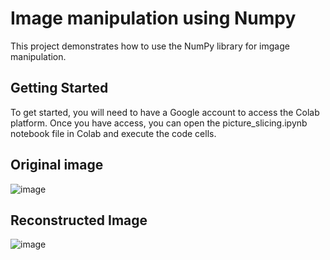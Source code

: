 # Image manipulation using Numpy
This project demonstrates how to use the NumPy library for imgage manipulation.
## Getting Started
To get started, you will need to have a Google account to access the Colab platform. Once you have access, you can open the picture_slicing.ipynb notebook file in Colab and execute the code cells.
## Original image 
![image](https://user-images.githubusercontent.com/74529160/223140339-037c74f9-00ff-40ba-8c4b-8cd6ed3b0772.png)
## Reconstructed Image
![image](https://user-images.githubusercontent.com/74529160/223140566-fd5f196b-c5f7-4db4-b5f4-14399ffa962c.png)

